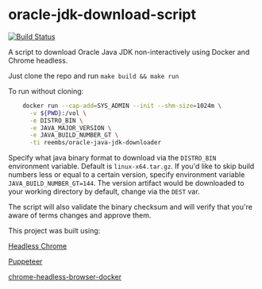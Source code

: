# oracle-jdk-download-script

[![Build Status](https://travis-ci.org/reembs/oracle-jdk-download-script.svg?branch=master)](https://travis-ci.org/reembs/oracle-jdk-download-script)

A script to download Oracle Java JDK non-interactively using Docker and Chrome headless. 

Just clone the repo and run ```make build && make run```

To run without cloning:
```bash
	docker run --cap-add=SYS_ADMIN --init --shm-size=1024m \
	  -v ${PWD}:/vol \
	  -e DISTRO_BIN \
	  -e JAVA_MAJOR_VERSION \
	  -e JAVA_BUILD_NUMBER_GT \
	  -ti reembs/oracle-java-jdk-downloader
```

Specify what java binary format to download via the ```DISTRO_BIN``` environment variable. Default is ```linux-x64.tar.gz```. If you'd like to skip build numbers less or equal to a certain version,  specify environment variable ```JAVA_BUILD_NUMBER_GT=144```. The version artifact would be downloaded to your working directory by default, change via the ```DEST``` var.

The script will also validate the binary checksum and will verify that you're aware of terms changes and approve them.

This project was built using:

[Headless Chrome](https://chromium.googlesource.com/chromium/src/+/lkgr/headless/README.md)

[Puppeteer](https://github.com/GoogleChrome/puppeteer)

[chrome-headless-browser-docker](https://github.com/yukinying/chrome-headless-browser-docker)

